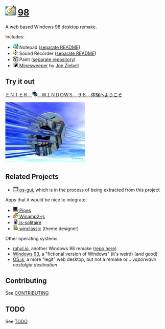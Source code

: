 
# ![](images/icons/desktop-32x32.png) [98](https://98.js.org)

A web based Windows 98 desktop remake.

Includes:
* ![](images/icons/notepad-16x16.png) Notepad ([separate README](notepad/README.md))
* ![](images/icons/speaker-16x16.png) Sound Recorder ([separate README](sound-recorder/README.md))
* ![](images/icons/paint-16x16.png) Paint ([separate repository](https://github.com/1j01/jspaint))
* [![](images/icons/minesweeper-16x16.png) Minesweeper](https://github.com/ziebelje/minesweeper) by [Jon Ziebell](https://github.com/ziebelje/)

## Try it out

[ ＥＮＴＥＲ　![](images/icons/windows-update-16x16.png)　ＷＩＮＤＯＷＳ　９８　体験へようこそ](https://98.js.org/)

[![](images/3d.jpg)](https://98.js.org/)

## Related Projects

* [![](images/icons/task-16x16.png) os-gui](https://github.com/1j01/os-gui), which is in the process of being extracted from this project

Apps that it would be nice to integrate:
* [![](images/icons/pipes-16x16.png) Pipes](https://github.com/1j01/pipes)
* [![](images/icons/winamp2-16x16.png) Winamp2-js](https://github.com/captbaritone/winamp2-js)
* [![](images/icons/solitaire-16x16.png) js-solitaire](https://github.com/uzi88/js-solitaire)
* [![](images/icons/settings-16x16.png) winclassic](https://github.com/tpenguinltg/winclassic) (theme designer)

Other operating systems:
* [rahul.io](https://rahul.io/), another Windows 98 remake ([repo here](https://github.com/lolstring/window98-html-css-js))
* [Windows 93](https://www.windows93.net/), a "fictional version of Windows" (it's weird) (and good)
* [OS.js](https://www.os-js.org/), a more "legit" web desktop, but not a remake or... *vaporwave nostalgia destination*

## Contributing

See [CONTRIBUTING](CONTRIBUTING.md)

## TODO

See [TODO](TODO.md)
